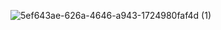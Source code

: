 
![5ef643ae-626a-4646-a943-1724980faf4d (1)](https://github.com/Vampxxbi/Vampxxbi/assets/153141743/90fe4127-81f6-480d-85a0-eaadbc9842b9)

                                                                                                                             
 



                                                       


